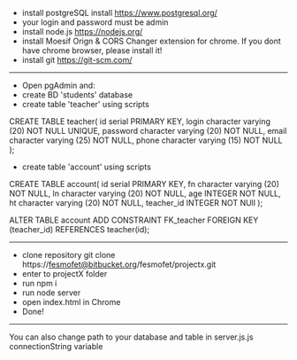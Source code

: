 
* install postgreSQL install https://www.postgresql.org/ 
* your login and password must be admin
* install node.js https://nodejs.org/
* install Moesif Orign & CORS Changer extension for chrome. If you dont have chrome browser, please install it!
* install git https://git-scm.com/
--- 

* Open pgAdmin and:
* create BD 'students' database
* create table 'teacher' using scripts

CREATE TABLE teacher(
id serial PRIMARY KEY,
login character varying (20) NOT NULL UNIQUE,
password character varying (20) NOT NULL,
email character varying (25) NOT NULL,
phone character varying (15) NOT NULL
);

* create table 'account' using scripts

CREATE TABLE account(
id serial PRIMARY KEY,
fn character varying (20) NOT NULL,
ln character varying (20) NOT NULL,
age INTEGER  NOT NULL,
ht character varying (20) NOT NULL,
teacher_id INTEGER NOT NUll
);

ALTER TABLE account
ADD CONSTRAINT FK_teacher
FOREIGN KEY (teacher_id) REFERENCES teacher(id);

---

* clone repository git clone https://fesmofet@bitbucket.org/fesmofet/projectx.git
* enter to projectX folder
* run npm i
* run node server
* open index.html in Chrome
* Done!
---
You can also change path to your database and table in server.js.js connectionString variable


